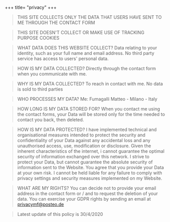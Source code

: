 +++
title= "privacy"
+++
>THIS SITE COLLECTS ONLY THE DATA THAT USERS HAVE SENT TO ME THROUGH THE CONTACT FORM

>THIS SITE DOESN'T COLLECT OR MAKE USE OF TRACKING PURPOSE COOKIES

>WHAT DATA DOES THIS WEBSITE COLLECT?
>Data relating to your identity, such as your full name and email address.
>No third party service has access to users' personal data.

>HOW IS MY DATA COLLECTED?
>Directly through the contact form when you communicate with me.

>WHY IS MY DATA COLLECTED?
>To reach in contact with me.
>No data is sold to third parties

>WHO PROCESSES MY DATA?
>Me: Fumagalli Matteo - Milano - Italy

>HOW LONG IS MY DATA STORED FOR?
>When you contact me using the contact forms, your Data will be stored only for the time needed to contact you back, then deleted.

>HOW IS MY DATA PROTECTED?
>I have implemented technical and organisational measures intended to protect the security and confidentiality of your Data against any accidental loss and any unauthorised access, use, modification or disclosure.
>Given the inherent characteristics of the internet, i cannot guarantee the optimal security of information exchanged over this network.
>I strive to protect your Data, but cannot guarantee the absolute security of information sent to the Website. You agree that you provide your Data at your own risk.
>I cannot be held liable for any failure to comply with privacy settings and security measures implemented on my Website.

>WHAT ARE MY RIGHTS?
>You can decide not to provide your email address in the contact form or / and to request the deletion of your data.
>You can exercise your GDPR rights by sending an email at privacymf@posteo.de

>Latest update of this policy is 30/4/2020


